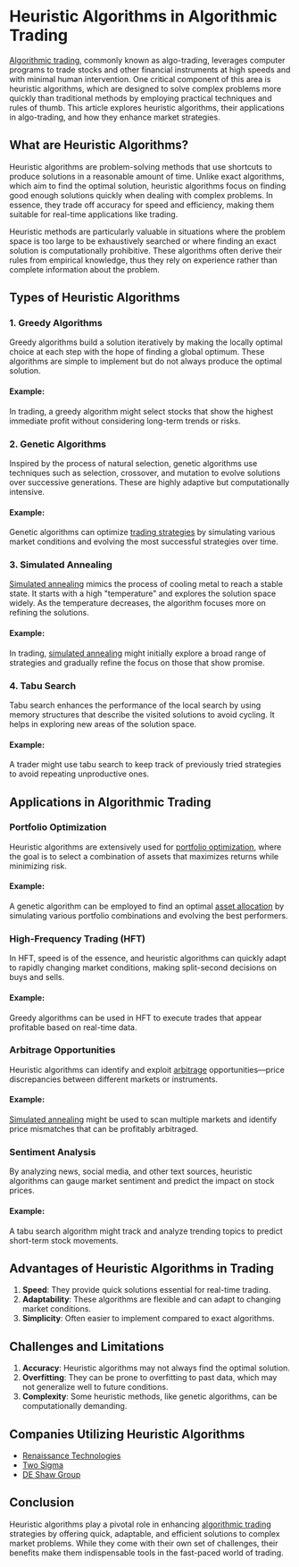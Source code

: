 # Heuristic Algorithms in Algorithmic Trading

[Algorithmic trading](../a/algorithmic_trading.md), commonly known as algo-trading, leverages computer programs to trade stocks and other financial instruments at high speeds and with minimal human intervention. One critical component of this area is heuristic algorithms, which are designed to solve complex problems more quickly than traditional methods by employing practical techniques and rules of thumb. This article explores heuristic algorithms, their applications in algo-trading, and how they enhance market strategies.

## What are Heuristic Algorithms?

Heuristic algorithms are problem-solving methods that use shortcuts to produce solutions in a reasonable amount of time. Unlike exact algorithms, which aim to find the optimal solution, heuristic algorithms focus on finding good enough solutions quickly when dealing with complex problems. In essence, they trade off accuracy for speed and efficiency, making them suitable for real-time applications like trading.

Heuristic methods are particularly valuable in situations where the problem space is too large to be exhaustively searched or where finding an exact solution is computationally prohibitive. These algorithms often derive their rules from empirical knowledge, thus they rely on experience rather than complete information about the problem.

## Types of Heuristic Algorithms

### 1. Greedy Algorithms
Greedy algorithms build a solution iteratively by making the locally optimal choice at each step with the hope of finding a global optimum. These algorithms are simple to implement but do not always produce the optimal solution.

#### Example: 
In trading, a greedy algorithm might select stocks that show the highest immediate profit without considering long-term trends or risks.

### 2. Genetic Algorithms
Inspired by the process of natural selection, genetic algorithms use techniques such as selection, crossover, and mutation to evolve solutions over successive generations. These are highly adaptive but computationally intensive.

#### Example: 
Genetic algorithms can optimize [trading strategies](../t/trading_strategies.md) by simulating various market conditions and evolving the most successful strategies over time.

### 3. Simulated Annealing
[Simulated annealing](../s/simulated_annealing.md) mimics the process of cooling metal to reach a stable state. It starts with a high "temperature" and explores the solution space widely. As the temperature decreases, the algorithm focuses more on refining the solutions.

#### Example:
In trading, [simulated annealing](../s/simulated_annealing.md) might initially explore a broad range of strategies and gradually refine the focus on those that show promise.

### 4. Tabu Search
Tabu search enhances the performance of the local search by using memory structures that describe the visited solutions to avoid cycling. It helps in exploring new areas of the solution space.

#### Example:
A trader might use tabu search to keep track of previously tried strategies to avoid repeating unproductive ones.

## Applications in Algorithmic Trading

### Portfolio Optimization
Heuristic algorithms are extensively used for [portfolio optimization](../p/portfolio_optimization.md), where the goal is to select a combination of assets that maximizes returns while minimizing risk.

#### Example:
A genetic algorithm can be employed to find an optimal [asset allocation](../a/asset_allocation.md) by simulating various portfolio combinations and evolving the best performers.

### High-Frequency Trading (HFT)
In HFT, speed is of the essence, and heuristic algorithms can quickly adapt to rapidly changing market conditions, making split-second decisions on buys and sells.

#### Example:
Greedy algorithms can be used in HFT to execute trades that appear profitable based on real-time data.

### Arbitrage Opportunities
Heuristic algorithms can identify and exploit [arbitrage](../a/arbitrage.md) opportunities—price discrepancies between different markets or instruments.

#### Example:
[Simulated annealing](../s/simulated_annealing.md) might be used to scan multiple markets and identify price mismatches that can be profitably arbitraged.

### Sentiment Analysis
By analyzing news, social media, and other text sources, heuristic algorithms can gauge market sentiment and predict the impact on stock prices.

#### Example:
A tabu search algorithm might track and analyze trending topics to predict short-term stock movements.

## Advantages of Heuristic Algorithms in Trading

1. **Speed**: They provide quick solutions essential for real-time trading.
2. **Adaptability**: These algorithms are flexible and can adapt to changing market conditions.
3. **Simplicity**: Often easier to implement compared to exact algorithms.

## Challenges and Limitations

1. **Accuracy**: Heuristic algorithms may not always find the optimal solution.
2. **Overfitting**: They can be prone to overfitting to past data, which may not generalize well to future conditions.
3. **Complexity**: Some heuristic methods, like genetic algorithms, can be computationally demanding.

## Companies Utilizing Heuristic Algorithms

- [Renaissance Technologies](https://www.rentec.com/)
- [Two Sigma](https://www.twosigma.com/)
- [DE Shaw Group](https://www.deshaw.com/)

## Conclusion

Heuristic algorithms play a pivotal role in enhancing [algorithmic trading](../a/algorithmic_trading.md) strategies by offering quick, adaptable, and efficient solutions to complex market problems. While they come with their own set of challenges, their benefits make them indispensable tools in the fast-paced world of trading.

